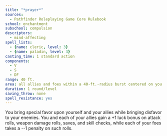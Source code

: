 ```yaml
---
title: "*prayer*"
sources:
  - Pathfinder Roleplaying Game Core Rulebook
school: enchantment
subschool: compulsion
descriptors:
  - mind-affecting
spell_lists:
  - {name: cleric, level: 3}
  - {name: paladin, level: 3}
casting_time: 1 standard action
components:
  - V
  - S
  - DF
range: 40 ft.
area: all allies and foes within a 40-ft.-radius burst centered on you
duration: 1 round/level
saving_throw: none
spell_resistance: yes
---
```


You bring special favor upon yourself and your allies while bringing disfavor to your enemies. You and each of your allies gain a +1 luck bonus on attack rolls, weapon damage rolls, saves, and skill checks, while each of your foes takes a --1 penalty on such rolls.

